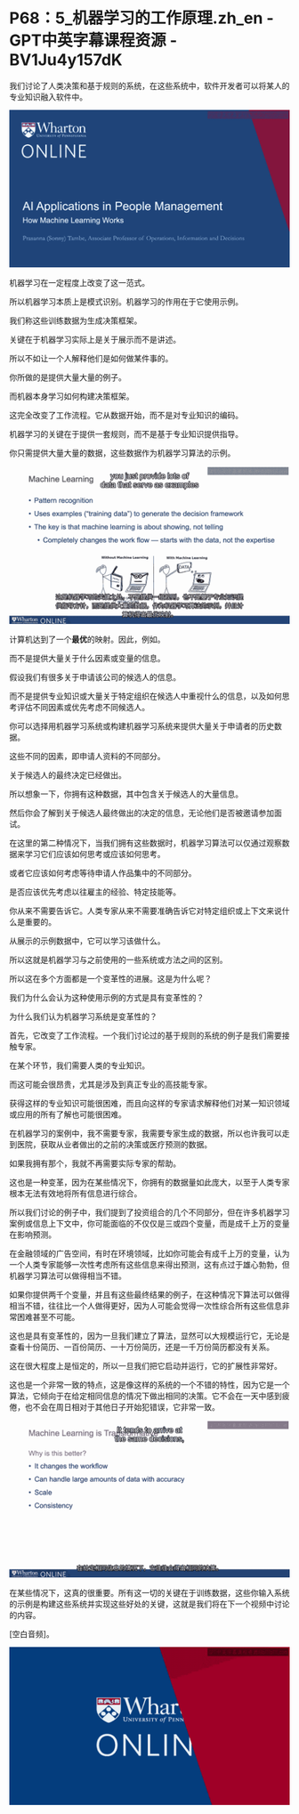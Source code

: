 # P68：5_机器学习的工作原理.zh_en - GPT中英字幕课程资源 - BV1Ju4y157dK

我们讨论了人类决策和基于规则的系统，在这些系统中，软件开发者可以将某人的专业知识融入软件中。

![](img/743cf325b01b9308dcd18bd2fd3d01eb_1.png)

机器学习在一定程度上改变了这一范式。

所以机器学习本质上是模式识别。机器学习的作用在于它使用示例。

我们称这些训练数据为生成决策框架。

关键在于机器学习实际上是关于展示而不是讲述。

所以不如让一个人解释他们是如何做某件事的。

你所做的是提供大量大量的例子。

而机器本身学习如何构建决策框架。

这完全改变了工作流程。它从数据开始，而不是对专业知识的编码。

机器学习的关键在于提供一套规则，而不是基于专业知识提供指导。

你只需提供大量大量的数据，这些数据作为机器学习算法的示例。

![](img/743cf325b01b9308dcd18bd2fd3d01eb_3.png)

计算机达到了一个**最优**的映射。因此，例如。

而不是提供大量关于什么因素或变量的信息。

假设我们有很多关于申请该公司的候选人的信息。

而不是提供专业知识或大量关于特定组织在候选人中重视什么的信息，以及如何思考评估不同因素或优先考虑不同候选人。

你可以选择用机器学习系统或构建机器学习系统来提供大量关于申请者的历史数据。

这些不同的因素，即申请人资料的不同部分。

关于候选人的最终决定已经做出。

所以想象一下，你拥有这种数据，其中包含关于候选人的大量信息。

然后你会了解到关于候选人最终做出的决定的信息，无论他们是否被邀请参加面试。

在这里的第二种情况下，当我们拥有这些数据时，机器学习算法可以仅通过观察数据来学习它们应该如何思考或应该如何思考。

或者它应该如何考虑等待申请人作品集中的不同部分。

是否应该优先考虑以往雇主的经验、特定技能等。

你从来不需要告诉它。人类专家从来不需要准确告诉它对特定组织或上下文来说什么是重要的。

从展示的示例数据中，它可以学习该做什么。

所以这就是机器学习与之前使用的一些系统或方法之间的区别。

所以这在多个方面都是一个变革性的进展。这是为什么呢？

我们为什么会认为这种使用示例的方式是具有变革性的？

为什么我们认为机器学习系统是变革性的？

首先，它改变了工作流程。一个我们讨论过的基于规则的系统的例子是我们需要接触专家。

在某个环节，我们需要人类的专业知识。

而这可能会很昂贵，尤其是涉及到真正专业的高技能专家。

获得这样的专业知识可能很困难，而且向这样的专家请求解释他们对某一知识领域或应用的所有了解也可能很困难。

在机器学习的案例中，我不需要专家，我需要专家生成的数据，所以也许我可以走到医院，获取从业者做出的之前的决策或医疗预测的数据。

如果我拥有那个，我就不再需要实际专家的帮助。

这也是一种变革，因为在某些情况下，你拥有的数据量如此庞大，以至于人类专家根本无法有效地将所有信息进行综合。

所以我们讨论的例子中，我们提到了投资组合的几个不同部分，但在许多机器学习案例或信息上下文中，你可能面临的不仅仅是三或四个变量，而是成千上万的变量在影响预测。

在金融领域的广告空间，有时在环境领域，比如你可能会有成千上万的变量，认为一个人类专家能够一次性考虑所有这些信息来得出预测，这有点过于雄心勃勃，但机器学习算法可以做得相当不错。

如果你提供两千个变量，并且有这些最终结果的例子，在这种情况下算法可以做得相当不错，往往比一个人做得更好，因为人可能会觉得一次性综合所有这些信息非常困难甚至不可能。

这也是具有变革性的，因为一旦我们建立了算法，显然可以大规模运行它，无论是查看十份简历、一百份简历、一十万份简历，还是一千万份简历都没有关系。

这在很大程度上是恒定的，所以一旦我们把它启动并运行，它的扩展性非常好。

这也是一个非常一致的特点，这是像这样的系统的一个不错的特性，因为它是一个算法，它倾向于在给定相同信息的情况下做出相同的决策。它不会在一天中感到疲倦，也不会在周日相对于其他日子开始犯错误，它非常一致。

![](img/743cf325b01b9308dcd18bd2fd3d01eb_5.png)

在某些情况下，这真的很重要。所有这一切的关键在于训练数据，这些你输入系统的示例是构建这些系统并实现这些好处的关键，这就是我们将在下一个视频中讨论的内容。

[空白音频]。

![](img/743cf325b01b9308dcd18bd2fd3d01eb_7.png)
